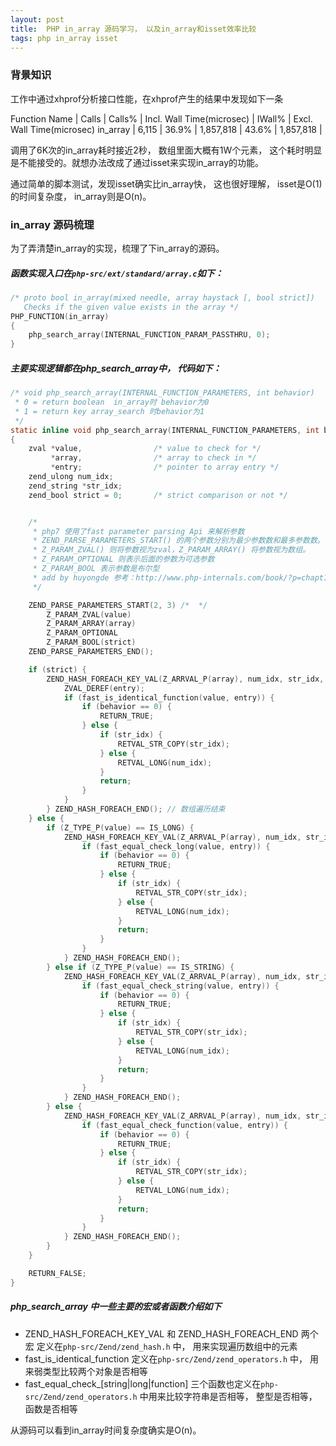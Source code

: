 ```yaml
---
layout: post
title:  PHP in_array 源码学习， 以及in_array和isset效率比较
tags: php in_array isset
---
```



### 背景知识

工作中通过xhprof分析接口性能，在xhprof产生的结果中发现如下一条

Function Name |  Calls |  Calls% | Incl. Wall Time(microsec) | IWall% | Excl. Wall Time(microsec)
in_array  |  6,115  | 36.9%  | 1,857,818  | 43.6%  | 1,857,818 |


调用了6K次的in_array耗时接近2秒， 数组里面大概有1W个元素， 这个耗时明显是不能接受的。就想办法改成了通过isset来实现in_array的功能。

通过简单的脚本测试，发现isset确实比in_array快， 这也很好理解， isset是O(1)的时间复杂度， in_array则是O(n)。



### in_array 源码梳理

为了弄清楚in_array的实现，梳理了下in_array的源码。

##### 函数实现入口在`php-src/ext/standard/array.c`如下：

```c
/* proto bool in_array(mixed needle, array haystack [, bool strict])
   Checks if the given value exists in the array */
PHP_FUNCTION(in_array)
{
    php_search_array(INTERNAL_FUNCTION_PARAM_PASSTHRU, 0);
}


```
##### 主要实现逻辑都在php_search_array中， 代码如下：

```c
/* void php_search_array(INTERNAL_FUNCTION_PARAMETERS, int behavior)
 * 0 = return boolean  in_array时 behavior为0
 * 1 = return key array_search 时behavior为1
 */
static inline void php_search_array(INTERNAL_FUNCTION_PARAMETERS, int behavior)
{
    zval *value,                /* value to check for */
         *array,                /* array to check in */
         *entry;                /* pointer to array entry */
    zend_ulong num_idx;
    zend_string *str_idx;
    zend_bool strict = 0;       /* strict comparison or not */


    /*
     * php7 使用了fast parameter parsing Api 来解析参数
     * ZEND_PARSE_PARAMETERS_START() 的两个参数分别为最少参数数和最多参数数。
     * Z_PARAM_ZVAL() 则将参数视为zval，Z_PARAM_ARRAY() 将参数视为数组。
     * Z_PARAM_OPTIONAL 则表示后面的参数为可选参数
     * Z_PARAM_BOOL 表示参数是布尔型
     * add by huyongde 参考：http://www.php-internals.com/book/?p=chapt11/11-02-01-zend-parse-parameters
     */

    ZEND_PARSE_PARAMETERS_START(2, 3) /*  */
        Z_PARAM_ZVAL(value)
        Z_PARAM_ARRAY(array)
        Z_PARAM_OPTIONAL
        Z_PARAM_BOOL(strict)
    ZEND_PARSE_PARAMETERS_END();

    if (strict) {
        ZEND_HASH_FOREACH_KEY_VAL(Z_ARRVAL_P(array), num_idx, str_idx, entry) {  // 对数组进行遍历
            ZVAL_DEREF(entry);
            if (fast_is_identical_function(value, entry)) {
                if (behavior == 0) {
                    RETURN_TRUE;
                } else {
                    if (str_idx) {
                        RETVAL_STR_COPY(str_idx);
                    } else {
                        RETVAL_LONG(num_idx);
                    }
                    return;
                }
            }
        } ZEND_HASH_FOREACH_END(); // 数组遍历结束
    } else {
        if (Z_TYPE_P(value) == IS_LONG) {
            ZEND_HASH_FOREACH_KEY_VAL(Z_ARRVAL_P(array), num_idx, str_idx, entry) {
                if (fast_equal_check_long(value, entry)) {
                    if (behavior == 0) {
                        RETURN_TRUE;
                    } else {
                        if (str_idx) {
                            RETVAL_STR_COPY(str_idx);
                        } else {
                            RETVAL_LONG(num_idx);
                        }
                        return;
                    }
                }
            } ZEND_HASH_FOREACH_END();
        } else if (Z_TYPE_P(value) == IS_STRING) { 
            ZEND_HASH_FOREACH_KEY_VAL(Z_ARRVAL_P(array), num_idx, str_idx, entry) {
                if (fast_equal_check_string(value, entry)) {
                    if (behavior == 0) {
                        RETURN_TRUE;
                    } else {
                        if (str_idx) {
                            RETVAL_STR_COPY(str_idx);
                        } else {
                            RETVAL_LONG(num_idx);
                        }
                        return;
                    }
                }
            } ZEND_HASH_FOREACH_END();
        } else {
            ZEND_HASH_FOREACH_KEY_VAL(Z_ARRVAL_P(array), num_idx, str_idx, entry) {
                if (fast_equal_check_function(value, entry)) {
                    if (behavior == 0) {
                        RETURN_TRUE;
                    } else {
                        if (str_idx) {
                            RETVAL_STR_COPY(str_idx);
                        } else {
                            RETVAL_LONG(num_idx);
                        }
                        return;
                    }
                }
            } ZEND_HASH_FOREACH_END();
        }
    }

    RETURN_FALSE;
}

```

##### php_search_array 中一些主要的宏或者函数介绍如下
* ZEND_HASH_FOREACH_KEY_VAL 和 ZEND_HASH_FOREACH_END 两个宏 定义在`php-src/Zend/zend_hash.h` 中， 用来实现遍历数组中的元素
* fast_is_identical_function 定义在`php-src/Zend/zend_operators.h` 中， 用来弱类型比较两个对象是否相等
* fast_equal_check_[string|long|function] 三个函数也定义在`php-src/Zend/zend_operators.h` 中用来比较字符串是否相等， 整型是否相等，函数是否相等


从源码可以看到in_array时间复杂度确实是O(n)。
